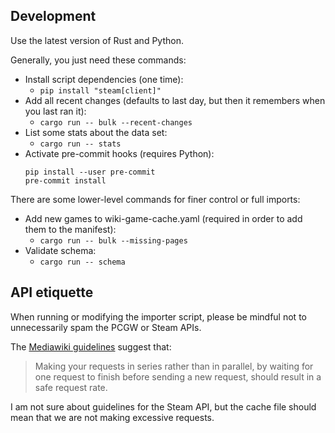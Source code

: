 ## Development
Use the latest version of Rust and Python.

Generally, you just need these commands:

* Install script dependencies (one time):
  * `pip install "steam[client]"`
* Add all recent changes (defaults to last day, but then it remembers when you last ran it):
  * `cargo run -- bulk --recent-changes`
* List some stats about the data set:
  * `cargo run -- stats`
* Activate pre-commit hooks (requires Python):
  ```
  pip install --user pre-commit
  pre-commit install
  ```

There are some lower-level commands for finer control or full imports:

* Add new games to wiki-game-cache.yaml (required in order to add them to the manifest):
  * `cargo run -- bulk --missing-pages`
* Validate schema:
  * `cargo run -- schema`

## API etiquette
When running or modifying the importer script,
please be mindful not to unnecessarily spam the PCGW or Steam APIs.

The [Mediawiki guidelines](https://www.mediawiki.org/wiki/API:Etiquette)
suggest that:

> Making your requests in series rather than in parallel,
> by waiting for one request to finish before sending a new request,
> should result in a safe request rate.

I am not sure about guidelines for the Steam API,
but the cache file should mean that we are not making excessive requests.
